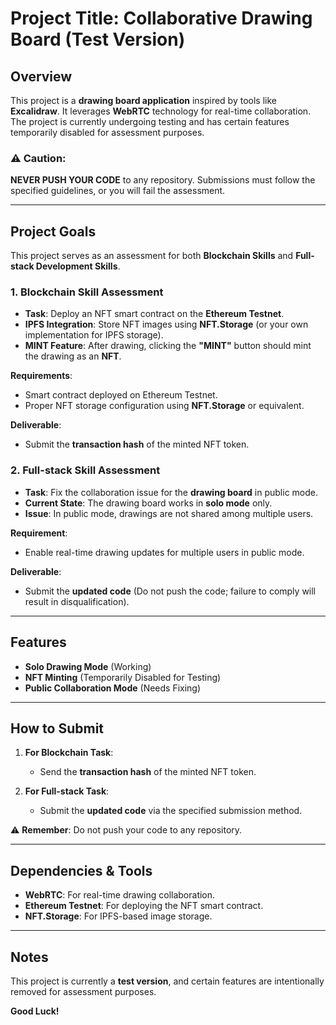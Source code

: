 # Project Title: Collaborative Drawing Board (Test Version)

## Overview
This project is a **drawing board application** inspired by tools like **Excalidraw**. It leverages **WebRTC** technology for real-time collaboration. The project is currently undergoing testing and has certain features temporarily disabled for assessment purposes.

### ⚠ Caution:
**NEVER PUSH YOUR CODE** to any repository. Submissions must follow the specified guidelines, or you will fail the assessment.

---

## Project Goals
This project serves as an assessment for both **Blockchain Skills** and **Full-stack Development Skills**.

### 1. Blockchain Skill Assessment
- **Task**: Deploy an NFT smart contract on the **Ethereum Testnet**.
- **IPFS Integration**: Store NFT images using **NFT.Storage** (or your own implementation for IPFS storage).
- **MINT Feature**: After drawing, clicking the **"MINT"** button should mint the drawing as an **NFT**.

**Requirements**:
- Smart contract deployed on Ethereum Testnet.
- Proper NFT storage configuration using **NFT.Storage** or equivalent.

**Deliverable**:
- Submit the **transaction hash** of the minted NFT token.

### 2. Full-stack Skill Assessment
- **Task**: Fix the collaboration issue for the **drawing board** in public mode.
- **Current State**: The drawing board works in **solo mode** only.
- **Issue**: In public mode, drawings are not shared among multiple users.

**Requirement**:
- Enable real-time drawing updates for multiple users in public mode.

**Deliverable**:
- Submit the **updated code** (Do not push the code; failure to comply will result in disqualification).

---

## Features
- **Solo Drawing Mode** (Working)
- **NFT Minting** (Temporarily Disabled for Testing)
- **Public Collaboration Mode** (Needs Fixing)

---

## How to Submit
1. **For Blockchain Task**:
   - Send the **transaction hash** of the minted NFT token.

2. **For Full-stack Task**:
   - Submit the **updated code** via the specified submission method.

⚠ **Remember**: Do not push your code to any repository.

---

## Dependencies & Tools
- **WebRTC**: For real-time drawing collaboration.
- **Ethereum Testnet**: For deploying the NFT smart contract.
- **NFT.Storage**: For IPFS-based image storage.

---

## Notes
This project is currently a **test version**, and certain features are intentionally removed for assessment purposes.

**Good Luck!**
